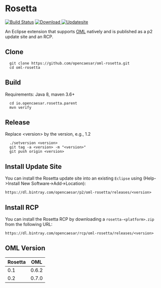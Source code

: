 # Rosetta

[![Build Status](https://travis-ci.org/opencaesar/oml-rosetta.svg?branch=master)](https://travis-ci.org/opencaesar/oml-rosetta)
[![Download](https://api.bintray.com/packages/opencaesar/rcp/oml-rosetta/images/download.svg) ](https://bintray.com/opencaesar/rcp/oml-rosetta/_latestVersion)
[![Updatesite](https://img.shields.io/badge/p2-updatesite-yellow.svg?longCache=true)](https://bintray.com/opencaesar/p2/oml-rosetta/_latestVersion)

An Eclipse extension that supports [OML](https://opencaesar.github.io/oml-spec) natively and is published as a p2 update site and an RCP.


## Clone
```
  git clone https://github.com/opencaesar/oml-rosetta.git
  cd oml-rosetta
```

## Build

Requirements: Java 8, maven 3.6+
```
  cd io.opencaesar.rosetta.parent
  mvn verify
```

## Release

Replace \<version\> by the version, e.g., 1.2
```
  ./setversion <version>
  git tag -a <version> -m "<version>"
  git push origin <version>
```

## Install Update Site

You can install the Rosetta update site into an existing ```Eclipse``` using (Help->Install New Software->Add->Location):

```https://dl.bintray.com/opencaesar/p2/oml-rosetta/releases/<version>```

## Install RCP

You can install the Rosetta RCP by downloading a ```rosetta-<platform>.zip``` from the following URL:

```https://dl.bintray.com/opencaesar/rcp/oml-rosetta/releases/<version>```

## OML Version
| Rosetta | OML   |
|---------|-------|
| 0.1     | 0.6.2 |
| 0.2     | 0.7.0 |
